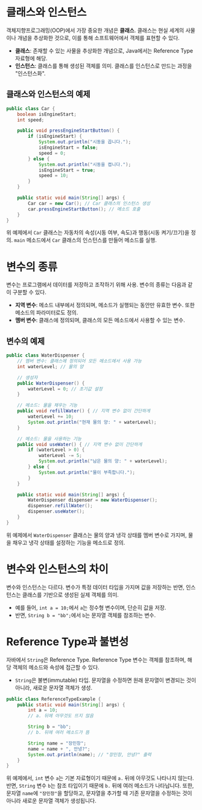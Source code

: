 # 클래스와 인스턴스

객체지향프로그래밍(OOP)에서 가장 중요한 개념은 **클래스**. 클래스는 현실 세계의 사물이나 개념을 추상화한 것으로, 이를 통해 소프트웨어에서 객체를 표현할 수 있다.

- **클래스**: 존재할 수 있는 사물을 추상화한 개념으로, Java에서는 Reference Type 자료형에 해당.
- **인스턴스**: 클래스를 통해 생성된 객체를 의미. 클래스를 인스턴스로 만드는 과정을 "인스턴스화".

## 클래스와 인스턴스의 예제

```java
public class Car {
    boolean isEngineStart;
    int speed;

    public void pressEngineStartButton() {
        if (isEngineStart) {
            System.out.println("시동을 끕니다.");
            isEngineStart = false;
            speed = 0;
        } else {
            System.out.println("시동을 켭니다.");
            isEngineStart = true;
            speed = 10;
        }
    }

    public static void main(String[] args) {
        Car car = new Car(); // Car 클래스의 인스턴스 생성
        car.pressEngineStartButton(); // 메소드 호출
    }
}
```

위 예제에서 `Car` 클래스는 자동차의 속성(시동 여부, 속도)과 행동(시동 켜기/끄기)을 정의. `main` 메소드에서 `Car` 클래스의 인스턴스를 만들어 메소드를 실행.

# 변수의 종류
변수는 프로그램에서 데이터를 저장하고 조작하기 위해 사용. 변수의 종류는 다음과 같이 구분할 수 있다.

- **지역 변수**: 메소드 내부에서 정의되며, 메소드가 실행되는 동안만 유효한 변수. 또한 메소드의 파라미터로도 정의.
- **멤버 변수**: 클래스에 정의되며, 클래스의 모든 메소드에서 사용할 수 있는 변수.

## 변수의 예제
```java
public class WaterDispenser {
    // 멤버 변수: 클래스에 정의되어 모든 메소드에서 사용 가능
    int waterLevel; // 물의 양

    // 생성자
    public WaterDispenser() {
        waterLevel = 0; // 초기값 설정
    }

    // 메소드: 물을 채우는 기능
    public void refillWater() { // 지역 변수 없이 간단하게
        waterLevel += 10;
        System.out.println("현재 물의 양: " + waterLevel);
    }

    // 메소드: 물을 사용하는 기능
    public void useWater() { // 지역 변수 없이 간단하게
        if (waterLevel > 0) {
            waterLevel -= 5;
            System.out.println("남은 물의 양: " + waterLevel);
        } else {
            System.out.println("물이 부족합니다.");
        }
    }

    public static void main(String[] args) {
        WaterDispenser dispenser = new WaterDispenser();
        dispenser.refillWater();
        dispenser.useWater();
    }
}
```
위 예제에서 `WaterDispenser` 클래스는 물의 양과 냉각 상태를 멤버 변수로 가지며, 물을 채우고 냉각 상태를 설정하는 기능을 메소드로 정의.

# 변수와 인스턴스의 차이
변수와 인스턴스는 다르다. 변수가 특정 데이터 타입을 가지며 값을 저장하는 반면, 인스턴스는 클래스를 기반으로 생성된 실제 객체를 의미.

- 예를 들어, `int a = 10;`에서 `a`는 정수형 변수이며, 단순히 값을 저장.
- 반면, `String b = "bb";`에서 `b`는 문자열 객체를 참조하는 변수.

# Reference Type과 불변성

자바에서 `String`은 Reference Type. Reference Type 변수는 객체를 참조하며, 해당 객체의 메소드와 속성에 접근할 수 있다.

- `String`은 불변(immutable) 타입. 문자열을 수정하면 원래 문자열이 변경되는 것이 아니라, 새로운 문자열 객체가 생성.

```java
public class ReferenceTypeExample {
    public static void main(String[] args) {
        int a = 10;
        // a. 뒤에 아무것도 뜨지 않음

        String b = "bb";
        // b. 뒤에 여러 메소드가 뜸

        String name = "장민창";
        name = name + ", 안녕?";
        System.out.println(name); // "장민창, 안녕?" 출력
    }
}
```
위 예제에서, `int` 변수 `a`는 기본 자료형이기 때문에 `a.` 뒤에 아무것도 나타나지 않는다. 반면, `String` 변수 `b`는 참조 타입이기 때문에 `b.` 뒤에 여러 메소드가 나타납니다. 또한, 문자열 `name`에 `"장민창"`을 할당하고, 문자열을 추가할 때 기존 문자열을 수정하는 것이 아니라 새로운 문자열 객체가 생성됩니다.
